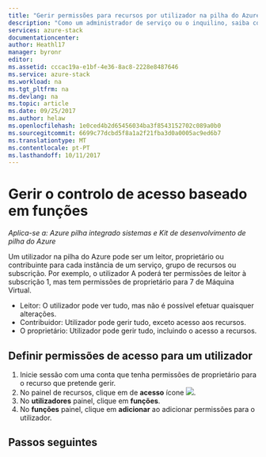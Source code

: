 ```yaml
---
title: "Gerir permissões para recursos por utilizador na pilha do Azure | Microsoft Docs"
description: "Como um administrador de serviço ou o inquilino, saiba como gerir RBAC permissões."
services: azure-stack
documentationcenter: 
author: Heathl17
manager: byronr
editor: 
ms.assetid: cccac19a-e1bf-4e36-8ac8-2228e8487646
ms.service: azure-stack
ms.workload: na
ms.tgt_pltfrm: na
ms.devlang: na
ms.topic: article
ms.date: 09/25/2017
ms.author: helaw
ms.openlocfilehash: 1e0ced4b2d65456034ba3f8543152702c089a0b0
ms.sourcegitcommit: 6699c77dcbd5f8a1a2f21fba3d0a0005ac9ed6b7
ms.translationtype: MT
ms.contentlocale: pt-PT
ms.lasthandoff: 10/11/2017
---
```

# <a name="manage-role-based-access-control"></a>Gerir o controlo de acesso baseado em funções

*Aplica-se a: Azure pilha integrado sistemas e Kit de desenvolvimento de pilha do Azure*

Um utilizador na pilha do Azure pode ser um leitor, proprietário ou contribuinte para cada instância de um serviço, grupo de recursos ou subscrição. Por exemplo, o utilizador A poderá ter permissões de leitor à subscrição 1, mas tem permissões de proprietário para 7 de Máquina Virtual.

* Leitor: O utilizador pode ver tudo, mas não é possível efetuar quaisquer alterações.
* Contribuidor: Utilizador pode gerir tudo, exceto acesso aos recursos.
* O proprietário: Utilizador pode gerir tudo, incluindo o acesso a recursos.

## <a name="set-access-permissions-for-a-user"></a>Definir permissões de acesso para um utilizador
1. Inicie sessão com uma conta que tenha permissões de proprietário para o recurso que pretende gerir.
2. No painel de recursos, clique em de **acesso** ícone ![](media/azure-stack-manage-permissions/image1.png).
3. No **utilizadores** painel, clique em **funções**.
4. No **funções** painel, clique em **adicionar** ao adicionar permissões para o utilizador.

## <a name="next-steps"></a>Passos seguintes


